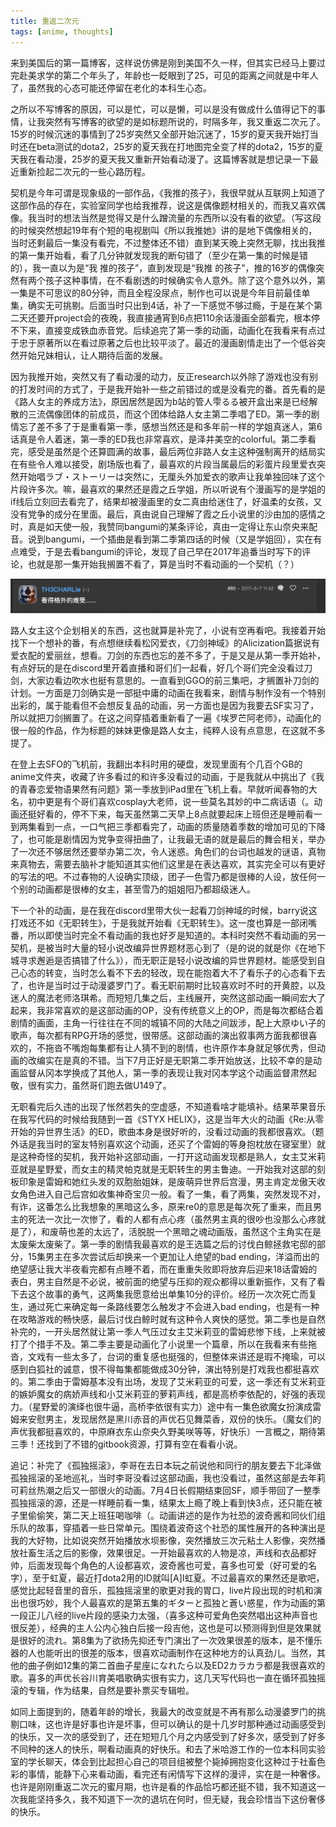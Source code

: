 ```yaml
---
title: 重返二次元
tags: [anime, thoughts]
---
```


来到美国后的第一篇博客，这样说仿佛是刚到美国不久一样，但其实已经马上要过完赴美求学的第二个年头了，年龄也一眨眼到了25，可见的距离之间就是中年人了，虽然我的心态可能还停留在老化的本科生心态。

之所以不写博客的原因，可以是忙，可以是懒，可以是没有做成什么值得记下的事情，让我突然有写博客的欲望的是如标题所说的，时隔多年，我又重返二次元了。15岁的时候沉迷的事情到了25岁突然又全部开始沉迷了，15岁的夏天我开始打当时还在beta测试的dota2，25岁的夏天我在打地图完全变了样的dota2，15岁的夏天我在看动漫，25岁的夏天我又重新开始看动漫了。这篇博客就是想记录一下最近重新捡起二次元的一些心路历程。

契机是今年可谓是现象级的一部作品，《我推的孩子》，我很早就从互联网上知道了这部作品的存在，实验室同学也给我推荐，说这是偶像题材相关的，而我又喜欢偶像。我当时的想法当然是觉得又是什么蹭流量的东西所以没有看的欲望。（写这段的时候突然想起19年有个短的电视剧叫《所以我推她》讲的是地下偶像相关的，当时还剩最后一集没有看完，不过整体还不错）直到某天晚上突然无聊，找出我推的第一集开始看，看了几分钟就发现我的断句错了（至少在第一集的时候是错的），我一直以为是“我 推的孩子”，直到发现是“我推 的孩子”，推的16岁的偶像突然有两个孩子这种事情，在不看剧透的时候确实令人意外。除了这个意外以外，第一集是不可思议的80分钟，而且全程没尿点，制作也可以说是今年目前最佳单集，确实无可挑剔。后面当时只出到4话，补了一下感觉不够过瘾，于是在某个第二天还要开project会的夜晚，我直接通宵到6点把110余话漫画全部看完，根本停不下来，直接变成铁血赤音党。后续追完了第一季的动画，动画化在我看来有点过于忠于原著所以在看过原著之后也比较平淡了。最近的漫画剧情走出了一个低谷突然开始兄妹相认，让人期待后面的发展。

因为我推开始，突然又有了看动漫的动力，反正research以外除了游戏也没有别的打发时间的方式了，于是我开始补一些之前错过的或是没看完的番。首先看的是《路人女主的养成方法》，原因居然是因为b站的管人雫るる被开盒出来是已经解散的三流偶像团体的前成员，而这个团体给路人女主第二季唱了ED。第一季的剧情忘了差不多了于是重看第一季，感想当然还是和多年前一样的学姐真迷人，第6话真是令人着迷，第一季的ED我也非常喜欢，是泽井美空的colorful。第二季看完，感受是虽然是个还算圆满的故事，最后两位非路人女主这种强制离开的结局实在有些令人难以接受，剧场版也看了，最喜欢的片段当属最后的彩蛋片段里爱衣突然开始唱ラブ・ストーリーは突然に，无厘头外加爱衣的歌声让我单独回味了这个片段许多次。嘛，最喜欢的果然还是霞之丘学姐，所以听说有个漫画写的是学姐的if线后立刻回去看完了，结果却被漫画里的女二真由给迷住了，好温柔的女孩，又没有党争的成分在里面。最后，真由说自己理解了霞之丘小说里的沙由加的感情之时，真是如天使一般，我赞同bangumi的某条评论，真由一定得让东山奈央来配音。说到bangumi，一个插曲是看到第二季第四话的时候（又是学姐回），实在有点难受，于是去看bangumi的评论，发现了自己早在2017年追番当时写下的评论，也就是那一集开始我搁置不看了，算是当时不看动画的一个契机（？）

![bangumi-comment](/images/back-to-nijigen/comment.png)

路人女主这个企划相关的东西，这也就算是补完了，小说有空再看吧。我接着开始找下一个想补的番，有点想继续看松冈爱衣，《刀剑神域》的Alicization篇据说有爱衣配的爱丽丝，想看。刀剑的东西也忘的差不多了，于是又是从第一季开始补，有点好玩的是在discord里开着直播和哥们们一起看，好几个哥们完全没看过刀剑，大家边看边吹水也挺有意思的。一直看到GGO的前三集吧，才搁置补刀剑的计划。一方面是刀剑确实是一部挺中庸的动画在我看来，剧情与制作没有一个特别出彩的，属于能看但不会想反复品的动画，另一方面也是因为我要去SF实习了，所以就把刀剑搁置了。在这之间穿插着重新看了一遍《埃罗芒阿老师》，动画化的很一般的作品，作为标题的妹妹更像是路人女主，纯粹人设有点意思，在这就不多提了。

在登上去SFO的飞机前，我翻出本科时用的硬盘，发现里面有个几百个GB的anime文件夹，收藏了许多看过的和许多没看过的动画，于是我就从中挑出了《我的青春恋爱物语果然有问题》第一季放到iPad里在飞机上看。早就听闻春物的大名，初中更是有个哥们喜欢cosplay大老师，说一些莫名其妙的中二病话语（。动画还挺好看的，停不下来，每天虽然第二天早上8点就要起床上班但还是睡前看一到两集看到一点，一口气把三季都看完了，动画的质量随着季数的增加可见的下降了，也可能是剧情因为党争变得扭曲了，让我最无语的就是最后的舞会相关，举办了一次还不够居然还要举办第二次，令人迷惑。角色们的台词也越发的谜语，真物来真物去，需要去脑补才能知道其实他们这里是在表达喜欢，其实完全可以有更好的写法的吧。不过春物的人设确实顶级，团子一色雪乃都是很棒的人设，放任何一个别的动画都是很棒的女主，甚至雪乃的姐姐阳乃都超级迷人。

下一个补的动画，是在我在discord里带大伙一起看刀剑神域的时候，barry说这打戏还不如《无职转生》，于是我就开始看《无职转生》。这一度也算是一部闭嘴番，所以即使当时完全不看动画的我也好歹是知道的。本科时突然不看动画的另一契机，是被当时大量的轻小说改编异世界题材恶心到了（是的说的就是你《在地下城寻求邂逅是否搞错了什么》），而无职正是轻小说改编的异世界题材。能感受到自己心态的转变，当时怎么看不下去的轻改，现在能抱着大不了看乐子的心态看下去了，也许是当时过于动漫婆罗门了。看无职前期时比较喜欢时不时的开黄腔，以及迷人的魔法老师洛琪希。而短短几集之后，主线展开，突然这部动画一瞬间宏大了起来，我非常喜欢的是这部动画的OP，没有传统意义上的OP，而是每次都结合着剧情的画面，主角一行往往在不同的城镇不同的大陆之间跋涉，配上大原ゆい子的歌声，每次都有RPG开场的感觉，很带感。这部动画的演出叙事两方面我都很喜欢的，不拖沓不嘴炮每集都有让人猜不到的剧情，也许原作本身就足够优秀，但动画的改编实在是真的不错。当下7月正好是无职第二季开始放送，比较不幸的是动画监督从冈本学换成了其他人，第一季的表现让我对冈本学这个动画监督肃然起敬，很有实力，虽然哥们跑去做U149了。

无职看完后久违的出现了怅然若失的空虚感，不知道看啥才能填补。结果苹果音乐在我写代码的时候给我随到一首《STYX HELIX》，这是当年大火的动画《Re:从零开始的异世界生活》的ED，歌曲本身是很好听的，没看过动画的我都很喜欢。（题外话是我当时的室友特别喜欢这个动画，还买了个雷姆的等身抱枕放在寝室里）就是这种奇怪的契机，我开始补这部动画，一打开这动画发现都是熟人，女主艾米莉亚就是星野爱，而女主的精灵帕克就是无职转生的男主鲁迪。一开始我对这部的刻板印象是雷姆和她红头发的双胞胎姐妹，是废萌异世界后宫漫，男主肯定龙傲天收女角色进入自己后宫如收集神奇宝贝一般。看了一集，看了两集，突然发现不对，有诈，这番怎么比我想象的黑暗这么多，原来re0的意思是每次死了重来，而且男主的死法一次比一次惨了，看的人都有点心疼（虽然男主真的很吵也没那么心疼就是了），和废萌也差的太远了，活脱脱一个黑暗之魂动画版，虽然这个主角实在是太废柴太废柴了。第一季的剧情我最喜欢的是王选篇之后的讨伐白鲸拯救宅邸的部分，15集男主在多次尝试后却换来一个更加让人绝望的bad ending，洋溢而出的绝望感让我大半夜看完都有点睡不着，而在重重失败即将放弃后迎来18话雷姆的表白，男主自然是不必说，被前面的绝望与压抑的观众都得以重新振作，又有了看下去这个故事的勇气，这两集我愿意给出单集10分的评价。经历一次次死亡而复生，通过死亡来确定每一条路线要怎么触发才不会进入bad ending，也是有一种在攻略游戏的畅快感，最后讨伐白鲸时就有这种令人爽快的感觉。第二季也是自然补完的，一开头居然就让第一季人气压过女主艾米莉亚的雷姆悲惨下线，上来就被打了个措手不及。第二季主要是动画化了小说里一个篇章，所以在我看来有些拖沓，文戏有一些太多了，台词的重复感也挺强的，但整体来讲还是瑕不掩瑜，可以感到白狐社的诚意，恨不得每集都能做成30分钟，演出特别是打戏我也都挺喜欢的。第二季由于雷姆基本没有出场，发现了艾米莉亚的可爱，这一季还有艾米莉亚的嫉妒魔女的病娇声线和小艾米莉亚的萝莉声线，都是高桥李依配的，好强的表现力。（星野爱的演绎也很牛逼，高桥李依很有实力）途中有一集色欲魔女扮演成雷姆来安慰男主，发现居然是黑川赤音的声优石见舞菜香，双份的快乐。（魔女们的声优我都挺喜欢的，中原麻衣东山奈央久野美咲等等，好快乐）一言概之，期待第三季！还找到了不错的gitbook资源，打算有空在看看小说。

追记：补完了《孤独摇滚》，李哥在去日本玩之前说他和同行的朋友要去下北泽做孤独摇滚的圣地巡礼，当时李哥没看过这部动画，我也没看过，虽然这部是去年莉可莉丝热潮之后又一部很火的动画。7月4日长假期结束回SF，顺手带回了一整季孤独摇滚的源，还是一样睡前看一集，结果太上瘾了晚上看到快3点，还只能在被子里偷偷笑，第二天上班狂喝咖啡（。动画讲述的是作为社恐的波奇酱和同伙们组乐队的故事，穿插着一些日常单元。围绕着波奇这个社恐的属性展开的各种演出是我的大好物，比如说突然开始播放水坝影像，突然播放三次元粘土人影像，突然播放社畜生活之后的影像，效果很足。一开始最喜欢的人物是凉，声线和衣品都好帅，后面发现每个角色的人设都喜欢，波奇酱也可爱，喜多也可爱（好可爱的名字），至于虹夏，最近打dota2用的ID就叫[A]I虹夏。不过最喜欢的果然还是歌吧，感觉比起轻音里的音乐，孤独摇滚里的歌更对我的胃口，live片段出现的时机和演出也很巧妙，我个人最喜欢的是第五集的ギターと孤独と蒼い惑星，作为动画的第一段正儿八经的live片段的感染力太强，（喜多这种可爱角色突然唱出这种声音也很反差），经典的主人公内心独白后接一段吉他，这也是可以预测得到但是效果就是很好的流れ。第8集为了欲扬先抑还专门演出了一次效果很差的版本，是不懂乐器的人也能听出的很差的版本，很喜欢动画制作在这种地方的认真劲儿。当然，其他的曲子例如12集的第二首曲子星座になれたら以及ED2カラカラ都是我很喜欢的歌。喜多的声优长谷川育美唱歌确实很有实力，这几天写代码也一直在循环孤独摇滚的专辑，作为结果，自然是要补票买专辑啦。

如同上面提到的，随着年龄的增长，我最大的改变就是不再有那么动漫婆罗门的挑剔口味，这也许是好事也许是坏事，但可以确认的是十几岁时那种通过动画感受到的快乐，又一次的感受到了，还在短短几个月之内感受到了好多次，感受到了好多不同种的迷人的快乐，啊看动画真的好快乐。和去了米哈游工作的一位本科同实验室的学长聊天，体会到比起担心自己的项目组被整个毙掉拥抱变化这种过于社畜色彩的事情，能静下心来看动画，看完还有闲情写下这样的漫评，实在是一种奢侈。也许是刚刚重返二次元的蜜月期，也许是看的作品恰巧都还挺不错，我不知道这一次我能坚持多久，我不知道下一次的退坑在何时，但无疑，我会珍惜当下这份奢侈的快乐。
